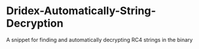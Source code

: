 # Dridex-Automatically-String-Decryption
A snippet for finding and automatically decrypting RC4 strings in the binary
